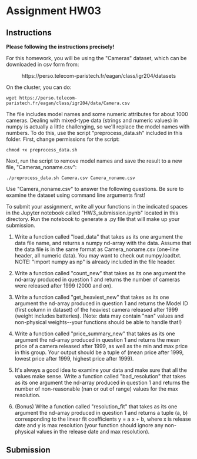 # Assignment HW03
## Instructions
**Please following the instructions precisely!**

For this homework, you will be using the "Cameras" dataset, which can be downloaded in csv form from: 
<p style="text-align: center;">https://perso.telecom-paristech.fr/eagan/class/igr204/datasets</p> 
On the cluster, you can do: </br>

`wget https://perso.telecom-paristech.fr/eagan/class/igr204/data/Camera.csv`</br>

The file includes model names and some numeric attributes for about 1000 cameras. Dealing with mixed-type data (strings and numeric values) in numpy is actually a little challenging, so we'll replace the model names with numbers. To do this, use the script "preprocess_data.sh" included in this folder. First, change permissions for the script: </br>

`chmod +x preprocess_data.sh` </br>

Next, run the script to remove model names and save the result to a new file, "Cameras_noname.csv": </br>

`./preprocess_data.sh Camera.csv Camera_noname.csv`

Use "Camera_noname.csv" to answer the following questions. Be sure to examine the dataset using command line arguments first!

To submit your assignment, write all your functions in the indicated spaces in the Jupyter notebook called "HW3_submission.ipynb" located in this directory. Run the notebook to generate a .py file that will make up your submission.

1. Write a function called "load_data" that takes as its one argument the data file name, and returns a numpy nd-array with the data. Assume that the data file is in the same format as Camera_noname.csv (one-line header, all numeric data). You may want to check out numpy.loadtxt. NOTE: "import numpy as np" is already included in the file header. 

2. Write a function called "count_new" that takes as its one argument the nd-array produced in question 1 and returns the number of cameras were released after 1999 (2000 and on).

3. Write a function called "get_heaviest_new" that takes as its one argument the nd-array produced in question 1 and returns the Model ID (first column in dataset) of the heaviest camera released after 1999 (weight includes batteries). (Note: data may contain "nan" values and non-physical weights--your functions should be able to handle that!)

4. Write a function called "price_summary_new" that takes as its one argument the nd-array produced in question 1 and returns the mean price of a camera released after 1999, as well as the min and max price in this group. Your output should be a tuple of (mean price after 1999, lowest price after 1999, highest price after 1999). 

5. It's always a good idea to examine your data and make sure that all the values make sense. Write a function called "bad_resolution" that takes as its one argument the nd-array produced in question 1 and returns the number of non-reasonable (nan or out of range) values for the max resolution. 

6. (Bonus) Write a function called "resolution_fit" that takes as its one argument the nd-array produced in question 1 and returns a tuple (a, b) corresponding to the linear fit coefficients y = a x + b, where x is release date and y is max resolution (your function should ignore any non-physical values in the release date and max resolution). 

## Submission
